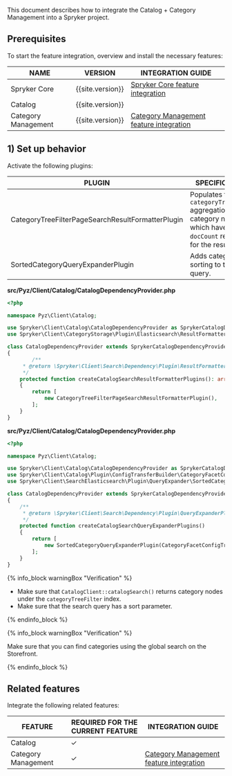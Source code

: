 

This document describes how to integrate the Catalog + Category Management into a Spryker project.

## Prerequisites

To start the feature integration, overview and install the necessary features:

| NAME                | VERSION | INTEGRATION GUIDE                                            |
| ------------------- | ------- | ------------------------------------------------------------ |
| Spryker Core        | {{site.version}}  | [Spryker Core feature integration](/docs/scos/dev/feature-integration-guides/{{site.version}}/spryker-core-feature-integration.html) |
| Catalog             | {{site.version}}  |  |
| Category Management | {{site.version}}  | [Category Management feature integration](/docs/scos/dev/feature-integration-guides/{{site.version}}/category-management-feature-integration.html) |

## 1) Set up behavior

Activate the following plugins:

| PLUGIN  | SPECIFICATION  | PREREQUISITES | NAMESPACE  |
| -------------- | --------------- | ------------- | ---------------- |
| CategoryTreeFilterPageSearchResultFormatterPlugin | Populates the `categoryTreeFilter` aggregation with category nodes which have the `docCount` relevant for the result set. |               | Spryker\Client\CategoryStorage\Plugin\Elasticsearch\ResultFormatter |
| SortedCategoryQueryExpanderPlugin                 | Adds category sorting to the base query.                     |               | Spryker\Client\SearchElasticsearch\Plugin\QueryExpander      |

**src/Pyz/Client/Catalog/CatalogDependencyProvider.php**

```php
<?php

namespace Pyz\Client\Catalog;

use Spryker\Client\Catalog\CatalogDependencyProvider as SprykerCatalogDependencyProvider;
use Spryker\Client\CategoryStorage\Plugin\Elasticsearch\ResultFormatter\CategoryTreeFilterPageSearchResultFormatterPlugin;

class CatalogDependencyProvider extends SprykerCatalogDependencyProvider
{
        /**
     * @return \Spryker\Client\Search\Dependency\Plugin\ResultFormatterPluginInterface[]|\Spryker\Client\SearchExtension\Dependency\Plugin\ResultFormatterPluginInterface[]
     */
    protected function createCatalogSearchResultFormatterPlugins(): array
    {
        return [
            new CategoryTreeFilterPageSearchResultFormatterPlugin(),
        ];
    }
}
```



**src/Pyz/Client/Catalog/CatalogDependencyProvider.php**

```php
<?php

namespace Pyz\Client\Catalog;

use Spryker\Client\Catalog\CatalogDependencyProvider as SprykerCatalogDependencyProvider;
use Spryker\Client\Catalog\Plugin\ConfigTransferBuilder\CategoryFacetConfigTransferBuilderPlugin;
use Spryker\Client\SearchElasticsearch\Plugin\QueryExpander\SortedCategoryQueryExpanderPlugin;

class CatalogDependencyProvider extends SprykerCatalogDependencyProvider
{
    /**
     * @return \Spryker\Client\Search\Dependency\Plugin\QueryExpanderPluginInterface[]|\Spryker\Client\SearchExtension\Dependency\Plugin\QueryExpanderPluginInterface[]
     */
    protected function createCatalogSearchQueryExpanderPlugins()
    {
        return [
            new SortedCategoryQueryExpanderPlugin(CategoryFacetConfigTransferBuilderPlugin::PARAMETER_NAME),
        ];
    }
}
```

{% info_block warningBox "Verification" %}

- Make sure that `CatalogClient::catalogSearch()` returns category nodes under the `categoryTreeFilter` index.
- Make sure that the search query has a sort parameter.

{% endinfo_block %}

{% info_block warningBox "Verification" %}

Make sure that you can find categories using the global search on the Storefront.

{% endinfo_block %}

## Related features

Integrate the following related features:


| FEATURE  | REQUIRED FOR THE CURRENT FEATURE | INTEGRATION GUIDE     |
| ------------- | ---------------- | -------------------- |
| Catalog             |      ✓     | |
| Category Management |      ✓     | [Category Management feature integration](/docs/scos/dev/feature-integration-guides/{{site.version}}/category-management-feature-integration.html) |

